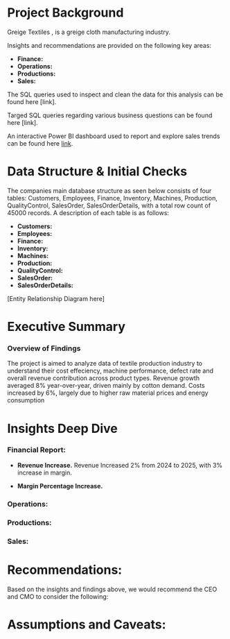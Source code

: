 # Project Background
Greige Textiles , is a greige cloth manufacturing industry. 

Insights and recommendations are provided on the following key areas:

- **Finance:** 
- **Operations:** 
- **Productions:** 
- **Sales:** 

The SQL queries used to inspect and clean the data for this analysis can be found here [link].

Targed SQL queries regarding various business questions can be found here [link].

An interactive Power BI dashboard used to report and explore sales trends can be found here [link](https://drive.google.com/file/d/1s_lnCZBp_A4eY17wZ2GtWJPZygNmQ2Rj/view?usp=sharing).



# Data Structure & Initial Checks

The companies main database structure as seen below consists of four tables: Customers, Employees, Finance, Inventory, Machines, Production, QualityControl, SalesOrder, SalesOrderDetails, with a total row count of 45000 records. A description of each table is as follows:
- **Customers:**
- **Employees:**
- **Finance:**
- **Inventory:**
- **Machines:**
- **Production:**
- **QualityControl:**
- **SalesOrder:**
- **SalesOrderDetails:**

[Entity Relationship Diagram here]



# Executive Summary

### Overview of Findings

The project is aimed to analyze data of textile production industry to understand their cost effeciency, machine performance, defect rate and overall revenue contribution across product types. Revenue growth averaged 8% year-over-year, driven mainly by cotton demand. Costs increased by 6%, largely due to higher raw material prices and energy consumption





# Insights Deep Dive
### Financial Report:

* **Revenue Increase.** Revenue Increased 2% from 2024 to 2025, with 3% increase in margin.
  
* **Margin Percentage Increase.** 
  




### Operations:



### Productions:

### Sales:


# Recommendations:

Based on the insights and findings above, we would recommend the CEO and CMO to consider the following: 


  


# Assumptions and Caveats:

